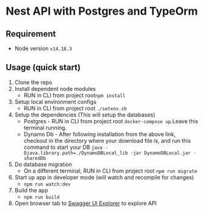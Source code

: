 # Nest API with Postgres and TypeOrm

## Requirement

- Node version `v14.18.3`
## Usage (quick start)

1.  Clone the repo
2.  Install dependent node modules
    - RUN in CLI from project root`npm install`
3.  Setup local environment configs
    - RUN in CLI from project root `./setenv.sh`
4.  Setup the dependencies (This will setup the databases)
    - Postgres - RUN in CLI from project root `docker-compose up`.Leave this terminal running.
    - Dynamo Db - After following installation from the above link, checkout in the directory where your download file is, and run this command to start your DB `java -Djava.library.path=./DynamoDBLocal_lib -jar DynamoDBLocal.jar -sharedDb`
5.  Do database migration
    - On a different terminal, RUN in CLI from project root `npm run migrate`
6.  Start up app in developer mode (will watch and recompile for changes)
    - `npm run watch:dev`
7.  Build the app
    - `npm run build`
8.  Open browser tab to [Swagger UI Explorer](http://localhost:3000/api-docs) to explore API
